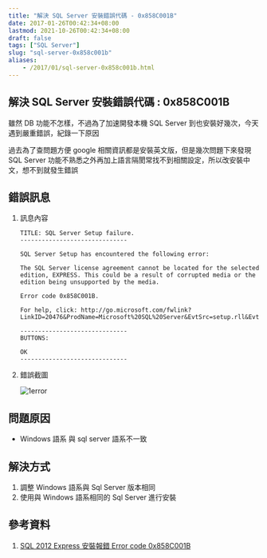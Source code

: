 ```yaml
---
title: "解決 SQL Server 安裝錯誤代碼 - 0x858C001B"
date: 2017-01-26T00:42:34+08:00
lastmod: 2021-10-26T00:42:34+08:00
draft: false
tags: ["SQL Server"]
slug: "sql-server-0x858c001b"
aliases:
    - /2017/01/sql-server-0x858c001b.html
---
```

## 解決 SQL Server 安裝錯誤代碼 : 0x858C001B

雖然 DB 功能不怎樣，不過為了加速開發本機 SQL Server 到也安裝好幾次，今天遇到嚴重錯誤，紀錄一下原因

過去為了查問題方便 google 相關資訊都是安裝英文版，但是幾次問題下來發現 SQL Server 功能不熟悉之外再加上語言隔閡常找不到相關設定，所以改安裝中文，想不到就發生錯誤

## 錯誤訊息

1. 訊息內容

    ```log
    TITLE: SQL Server Setup failure.
    ------------------------------

    SQL Server Setup has encountered the following error:

    The SQL Server license agreement cannot be located for the selected edition, EXPRESS. This could be a result of corrupted media or the edition being unsupported by the media.

    Error code 0x858C001B.

    For help, click: http://go.microsoft.com/fwlink?LinkID=20476&ProdName=Microsoft%20SQL%20Server&EvtSrc=setup.rll&EvtID=50000&EvtType=0xFDC38F1F%25400xA40CEF17%25401420%254027

    ------------------------------
    BUTTONS:

    OK
    ------------------------------

    ```

2. 錯誤截圖

    ![1error](https://cloud.githubusercontent.com/assets/3851540/22196253/41af67ce-e187-11e6-992c-b37fac157595.png) 

## 問題原因

- Windows 語系 與 sql server 語系不一致

## 解決方式

1. 調整 Windows 語系與 Sql Server 版本相同
2. 使用與 Windows 語系相同的 Sql Server 進行安裝

## 參考資料

1. [SQL 2012 Express 安裝報錯 Error code 0x858C001B](http://blog.csdn.net/ccie38499/article/details/12784749)
